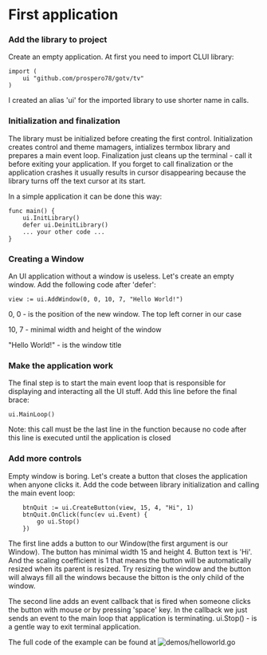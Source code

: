 # First application

### Add the library to project
Create an empty application. At first you need to import CLUI library:
```
import (
    ui "github.com/prospero78/gotv/tv"
)
```
I created an alias 'ui' for the imported library to use shorter name in calls.

### Initialization and finalization
The library must be initialized before creating the first control. Initialization creates control and theme mamagers, intializes termbox library and prepares a main event loop. Finalization just cleans up the terminal - call it before exiting your application. If you forget to call finalization or the application crashes it usually results in cursor disappearing because the library turns off the text cursor at its start.

In a simple application it can be done this way:
```
func main() {
    ui.InitLibrary()
    defer ui.DeinitLibrary()
    ... your other code ...
}
```

### Creating a Window
An UI application without a window is useless. Let's create an empty window. Add the following code after 'defer':
```
view := ui.AddWindow(0, 0, 10, 7, "Hello World!")
```
0, 0 - is the position of the new window. The top left corner in our case

10, 7 - minimal width and height of the window

"Hello World!" - is the window title

### Make the application work
The final step is to start the main event loop that is responsible for displaying and interacting all the UI stuff. Add this line before the final brace:
```
ui.MainLoop()
```
Note: this call must be the last line in the function because no code after this line is executed until the application is closed

### Add more controls
Empty window is boring. Let's create a button that closes the application when anyone clicks it. Add the code between library initialization and calling the main event loop:
```
    btnQuit := ui.CreateButton(view, 15, 4, "Hi", 1)
    btnQuit.OnClick(func(ev ui.Event) {
        go ui.Stop()
    })
```
The first line adds a button to our Window(the first argument is our Window). The button has minimal width 15 and height 4. Button text is 'Hi'. And the scaling coefficient is 1 that means the button will be automatically resized when its parent is resized. Try resizing the window and the button will always fill all the windows because the bitton is the only child of the window.

The second line adds an event callback that is fired when someone clicks the button with mouse or by pressing 'space' key. In the callback we just sends an event to the main loop that application is terminating. ui.Stop() - is a gentle way to exit terminal application.

The full code of the example can be found at ![demos/helloworld.go](/demos/helloworld.go)
